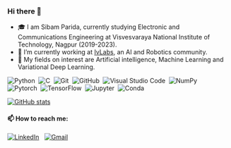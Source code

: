 ### Hi there 👋

- 🎓 I am Sibam Parida, currently studying Electronic and Communications Engineering at Visvesvaraya National Institute of Technology, Nagpur (2019-2023).
- 🔭 I’m currently working at  [IvLabs](https://www.ivlabs.in/), an AI and Robotics community.
- 🌱 My fields on interest are Artificial intelligence, Machine Learning and Variational Deep Learning.



![Python](https://img.shields.io/badge/-Python-05122A?style=flat&logo=python)&nbsp;
![C](https://img.shields.io/badge/-C-05122A?style=flat&logo=C&logoColor=A8B9CC)&nbsp;
![Git](https://img.shields.io/badge/Git-F05032?style=flat&logo=git&logoColor=white)&nbsp;
![GitHub](https://img.shields.io/badge/-GitHub-05122A?style=flat&logo=github)&nbsp;
![Visual Studio Code](https://img.shields.io/badge/-Visual%20Studio%20Code-05122A?style=flat&logo=visual-studio-code&logoColor=007ACC)&nbsp;
![NumPy](https://img.shields.io/badge/NumPy%20-%2305122A.svg?&style=flat&logo=numpy&logoColor=white)&nbsp;
![Pytorch](https://img.shields.io/badge/Pytorch%20-%2305122A.svg?&style=flat&logo=pytorch&logoColor=white)&nbsp;
![TensorFlow](https://img.shields.io/badge/Tensorflow%20-%2305122A.svg?&style=flat&logo=tensorflow&logoColor=white)&nbsp;
![Jupyter](https://img.shields.io/badge/Jupyter-F37626.svg?&style=flat&logo=Jupyter&logoColor=white)&nbsp;
![Conda](	https://img.shields.io/badge/conda-342B029.svg?&style=flat&logo=anaconda&logoColor=white)

[![GitHub stats](https://github-readme-stats.vercel.app/api?username=sibam23)](https://github.com/sibam23/github-readme-stats)

#### 📫 How to reach me: 
<a href="https://www.linkedin.com/in/sibam-parida-059b26190/"><img alt="LinkedIn" src="https://img.shields.io/badge/linkedin%20-%230077B5.svg?&style=flat&logo=linkedin&logoColor=white"/></a> &nbsp;
<a href="mailto:paridasibam@gmail.com"><img alt="Gmail" src="https://img.shields.io/badge/Gmail-D14836?style=flat&logo=gmail&logoColor=white" /></a> &nbsp;
